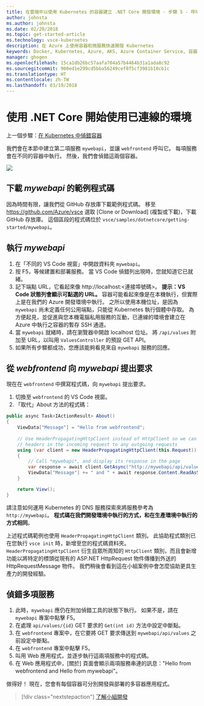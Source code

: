 ```yaml
---
title: 在雲端中以使用 Kubernetes 的容器建立 .NET Core 開發環境 - 步驟 5 - 呼叫其他的容器 | Microsoft Docs
author: johnsta
ms.author: johnsta
ms.date: 02/20/2018
ms.topic: get-started-article
ms.technology: vsce-kubernetes
description: 在 Azure 上使用容器和微服務快速開發 Kubernetes
keywords: Docker, Kubernetes, Azure, AKS, Azure Container Service, 容器
manager: ghogen
ms.openlocfilehash: 15ca1db26bc57aafa704a57b4464b31a1ada8c92
ms.sourcegitcommit: 900ed1e299cd5bba56249cef8f5cf3981b10cb1c
ms.translationtype: HT
ms.contentlocale: zh-TW
ms.lasthandoff: 03/19/2018
---
```

# <a name="get-started-on-connected-environment-with-net-core"></a>使用 .NET Core 開始使用已連線的環境

上一個步驟：[在 Kubernetes 中偵錯容器](get-started-netcore-04.md)

我們會在本節中建立第二項服務 `mywebapi`，並讓 `webfrontend` 呼叫它。 每項服務會在不同的容器中執行。 然後，我們會偵錯這兩個容器。

![](media/multi-container.png)

## <a name="download-sample-code-for-mywebapi"></a>下載 *mywebapi* 的範例程式碼
因為時間有限，讓我們從 GitHub 存放庫下載範例程式碼。 移至 https://github.com/Azure/vsce 選取 [Clone or Download] (複製或下載)，下載 GitHub 存放庫。 這個區段的程式碼位於 `vsce/samples/dotnetcore/getting-started/mywebapi`。


## <a name="run-mywebapi"></a>執行 *mywebapi*
1. 在「不同的 VS Code 視窗」中開啟資料夾 `mywebapi`。
1. 按 F5，等候建置和部署服務。 當 VS Code 偵錯列出現時，您就知道它已就緒。
1. 記下端點 URL，它看起來像 http://localhost:\<連接埠號碼\>。 **提示：VS Code 狀態列會顯示可點選的 URL。** 容器可能看起來像是在本機執行，但實際上是在我們的 Azure 開發環境中執行。 之所以使用本機位址，是因為 `mywebapi` 尚未定義任何公用端點，只能從 Kubernetes 執行個體中存取。 為方便起見，並促進與您本機電腦私用服務的互動，已連線的環境會建立在 Azure 中執行之容器的暫存 SSH 通道。
1. 當 `mywebapi` 就緒時，請在瀏覽器中開啟 localhost 位址。 將 `/api/values` 附加至 URL，以叫用 `ValuesController` 的預設 GET API。 
1. 如果所有步驟都成功，您應該能夠看見來自 `mywebapi` 服務的回應。


## <a name="make-a-request-from-webfrontend-to-mywebapi"></a>從 *webfrontend* 向 *mywebapi* 提出要求
現在在 `webfrontend` 中撰寫程式碼，向 `mywebapi` 提出要求。
1. 切換至 `webfrontend` 的 VS Code 視窗。
1. 「取代」About 方法的程式碼：

```csharp
public async Task<IActionResult> About()
{
    ViewData["Message"] = "Hello from webfrontend";
    
    // Use HeaderPropagatingHttpClient instead of HttpClient so we can propagate
    // headers in the incoming request to any outgoing requests
    using (var client = new HeaderPropagatingHttpClient(this.Request))
    {
        // Call *mywebapi*, and display its response in the page
        var response = await client.GetAsync("http://mywebapi/api/values/1");
        ViewData["Message"] += " and " + await response.Content.ReadAsStringAsync();
    }

    return View();
}
```

請注意如何運用 Kubernetes 的 DNS 服務探索來將服務參考為 `http://mywebapi`。 **程式碼在我們開發環境中執行的方式，和在生產環境中執行的方式相同**。

上述程式碼範例也使用 `HeaderPropagatingHttpClient` 類別。 此協助程式類別已在您執行 `vsce init` 時，新增至您的程式碼資料夾。 `HeaderPropagatingHttpClient` 衍生自眾所周知的 `HttpClient` 類別，而且會新增功能以將特定的標頭從現有的 ASP.NET HttpRequest 物件傳播到外送的 HttpRequestMessage 物件。 我們稍後會看到這在小組案例中會怎麼協助更具生產力的開發經驗。


## <a name="debug-across-multiple-services"></a>偵錯多項服務
1. 此時，`mywebapi` 應仍在附加偵錯工具的狀態下執行。 如果不是，請在 `mywebapi` 專案中點擊 F5。
1. 在處理 `api/values/{id}` GET 要求的 `Get(int id)` 方法中設定中斷點。
1. 在 `webfrontend` 專案中，在它要將 GET 要求傳送到 `mywebapi/api/values` 之前設定中斷點。
1. 在 `webfrontend` 專案中點擊 F5。
1. 叫用 Web 應用程式，並逐步執行這兩項服務中的程式碼。
1. 在 Web 應用程式中，[關於] 頁面會顯示兩項服務串連的訊息："Hello from webfrontend and Hello from mywebapi"。


做得好！ 現在，您會有每個容器可分別開發與部署的多容器應用程式。

> [!div class="nextstepaction"]
> [了解小組開發](get-started-netcore-06.md)

